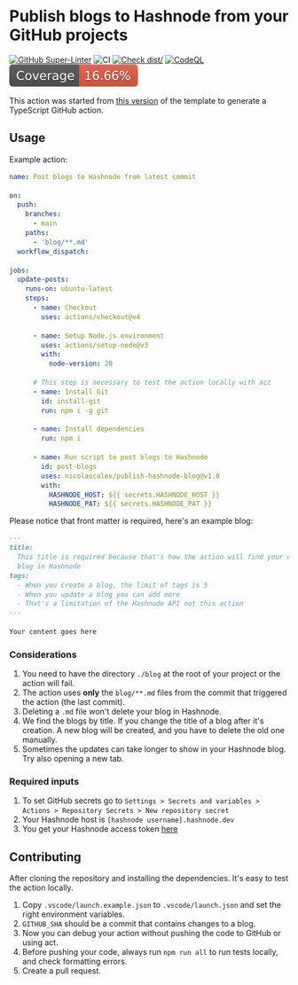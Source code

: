 # Publish blogs to Hashnode from your GitHub projects

[![GitHub Super-Linter](https://github.com/actions/typescript-action/actions/workflows/linter.yml/badge.svg)](https://github.com/super-linter/super-linter)
![CI](https://github.com/actions/typescript-action/actions/workflows/ci.yml/badge.svg)
[![Check dist/](https://github.com/actions/typescript-action/actions/workflows/check-dist.yml/badge.svg)](https://github.com/actions/typescript-action/actions/workflows/check-dist.yml)
[![CodeQL](https://github.com/actions/typescript-action/actions/workflows/codeql-analysis.yml/badge.svg)](https://github.com/actions/typescript-action/actions/workflows/codeql-analysis.yml)
[![Coverage](./badges/coverage.svg)](./badges/coverage.svg)

This action was started from
[this version](https://github.com/actions/typescript-action/tree/1da1fe9abb959743f36210ae5423e1dccc805e85)
of the template to generate a TypeScript GitHub action.

## Usage

Example action:

```yaml
name: Post blogs to Hashnode from latest commit

on:
  push:
    branches:
      - main
    paths:
      - 'blog/**.md'
  workflow_dispatch:

jobs:
  update-posts:
    runs-on: ubuntu-latest
    steps:
      - name: Checkout
        uses: actions/checkout@v4

      - name: Setup Node.js environment
        uses: actions/setup-node@v3
        with:
          node-version: 20

      # This step is necessary to test the action locally with act
      - name: Install Git
        id: install-git
        run: npm i -g git

      - name: Install dependencies
        run: npm i

      - name: Run script to post blogs to Hashnode
        id: post-blogs
        uses: nicolascalev/publish-hashnode-blog@v1.0
        with:
          HASHNODE_HOST: ${{ secrets.HASHNODE_HOST }}
          HASHNODE_PAT: ${{ secrets.HASHNODE_PAT }}
```

Please notice that front matter is required, here's an example blog:

```markdown
---
title:
  This title is required because that's how the action will find your existing
  blog in Hashnode
tags:
  - When you create a blog, the limit of tags is 5
  - When you update a blog you can add more
  - That's a limitation of the Hashnode API not this action
---

Your content goes here
```

### Considerations

1. You need to have the directory `./blog` at the root of your project or the
   action will fail.
1. The action uses **only** the `blog/**.md` files from the commit that
   triggered the action (the last commit).
1. Deleting a `.md` file won't delete your blog in Hashnode.
1. We find the blogs by title. If you change the title of a blog after it's
   creation. A new blog will be created, and you have to delete the old one
   manually.
1. Sometimes the updates can take longer to show in your Hashnode blog. Try also
   opening a new tab.

### Required inputs

1. To set GitHub secrets go to
   `Settings > Secrets and variables > Actions > Repository Secrets > New repository secret`
1. Your Hashnode host is `[hashnode username].hashnode.dev`
1. You get your Hashnode access token
   [here](https://hashnode.com/settings/developer)

## Contributing

After cloning the repository and installing the dependencies. It's easy to test
the action locally.

1. Copy `.vscode/launch.example.json` to `.vscode/launch.json` and set the right
   environment variables.
1. `GITHUB_SHA` should be a commit that contains changes to a blog.
1. Now you can debug your action without pushing the code to GitHub or using
   act.
1. Before pushing your code, always run `npm run all` to run tests locally, and
   check formatting errors.
1. Create a pull request.

